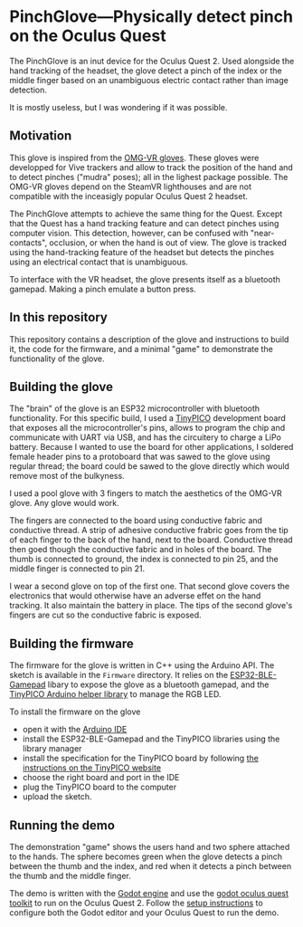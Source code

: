 PinchGlove—Physically detect pinch on the Oculus Quest
======================================================

The PinchGlove is an inut device for the Oculus Quest 2. Used alongside the hand tracking of the headset, the glove detect a pinch of the index or the middle finger based on an unambiguous electric contact rather than image detection.

It is mostly useless, but I was wondering if it was possible.

## Motivation

This glove is inspired from the [OMG-VR gloves](https://arxiv.org/abs/1901.03532). These gloves were developped for Vive trackers and allow to track the position of the hand and to detect pinches ("mudra" poses); all in the lighest package possible. The OMG-VR gloves depend on the SteamVR lighthouses and are not compatible with the inceasigly popular Oculus Quest 2 headset.

The PinchGlove attempts to achieve the same thing for the Quest. Except that the Quest has a hand tracking feature and can detect pinches using computer vision. This detection, however, can be confused with "near-contacts", occlusion, or when the hand is out of view. The glove is tracked using the hand-tracking feature of the headset but detects the pinches using an electrical contact that is unambiguous.

To interface with the VR headset, the glove presents itself as a bluetooth gamepad. Making a pinch emulate a button press.

## In this repository

This repository contains a description of the glove and instructions to build it, the code for the firmware, and a minimal "game" to demonstrate the functionality of the glove.

## Building the glove

The "brain" of the glove is an ESP32 microcontroller with bluetooth functionality. For this specific build, I used a [TinyPICO](https://www.tinypico.com/) development board that exposes all the microcontroller's pins, allows to program the chip and communicate with UART via USB, and has the circuitery to charge a LiPo battery. Because I wanted to use the board for other applications, I soldered female header pins to a protoboard that was sawed to the glove using regular thread; the board could be sawed to the glove directly which would remove most of the bulkyness.

I used a pool glove with 3 fingers to match the aesthetics of the OMG-VR glove. Any glove would work.

The fingers are connected to the board using conductive fabric and conductive thread. A strip of adhesive conductive frabric goes from the tip of each finger to the back of the hand, next to the board. Conductive thread then goed though the conductive fabric and in holes of the board. The thumb is connected to ground, the index is connected to pin 25, and the middle finger is connected to pin 21.

I wear a second glove on top of the first one. That second glove covers the electronics that would otherwise have an adverse effet on the hand tracking. It also maintain the battery in place. The tips of the second glove's fingers are cut so the conductive fabric is exposed.

## Building the firmware

The firmware for the glove is written in C++ using the Arduino API. The sketch is available in the `Firmware` directory. It relies on the [ESP32-BLE-Gamepad](https://github.com/lemmingDev/ESP32-BLE-Gamepad) libary to expose the glove as a bluetooth gamepad, and the [TinyPICO Arduino helper library](https://www.tinypico.com/code-examples) to manage the RGB LED.

To install the firmware on the glove

* open it with the [Arduino IDE](https://www.arduino.cc/en/software)
* install the ESP32-BLE-Gamepad and the TinyPICO libraries using the library manager
* install the specification for the TinyPICO board by following [the instructions on the TinyPICO website](https://www.tinypico.com/gettingstarted)
* choose the right board and port in the IDE
* plug the TinyPICO board to the computer
* upload the sketch.

## Running the demo

The demonstration "game" shows the users hand and two sphere attached to the hands. The sphere becomes green when the glove detects a pinch between the thumb and the index, and red when it detects a pinch between the thumb and the middle finger.

The demo is written with the [Godot engine](https://godotengine.org/) and use the [godot oculus quest toolkit](https://github.com/NeoSpark314/godot_oculus_quest_toolkit) to run on the Oculus Quest 2. Follow the [setup instructions](https://github.com/NeoSpark314/godot_oculus_quest_toolkit/wiki/Tutorial-01-Setup) to configure both the Godot editor and your Oculus Quest to run the demo.
